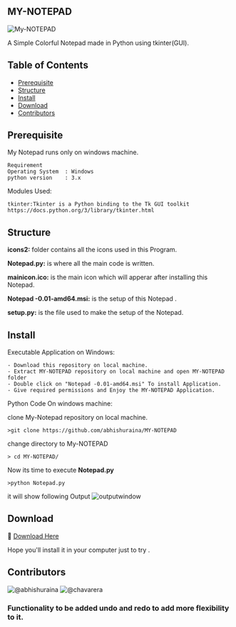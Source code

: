 ## MY-NOTEPAD
![My-NOTEPAD](https://raw.githubusercontent.com/chavarera/MY-NOTEPAD/master/mainicon.ico)

  A Simple Colorful Notepad made in Python using tkinter(GUI).

  ## Table of Contents

  - [Prerequisite](#Prerequisite)
  - [Structure](#Structure)
  - [Install](#Install)
  - [Download](#Download)
  - [Contributors](#Contributors)

  ## Prerequisite
  My Notepad runs only on windows machine.
  ```
  Requirement
  Operating System  : Windows
  python version    : 3.x
  ```

  Modules Used:
  ```
  tkinter:Tkinter is a Python binding to the Tk GUI toolkit
  https://docs.python.org/3/library/tkinter.html
  ```
  ## Structure
  **icons2:**
  folder contains all the icons used in this Program.

  **Notepad.py:**
  is where all the main code is written.

  **mainicon.ico:**
  is the main icon which will apperar after installing this Notepad.

  **Notepad -0.01-amd64.msi:**
  is the setup of this Notepad .

  **setup.py:**
   is the file used to make the setup of the Notepad.

  ## Install
  Executable Application on Windows:
  ```
  - Download this repository on local machine.
  - Extract MY-NOTEPAD repository on local machine and open MY-NOTEPAD folder
  - Double click on "Notepad -0.01-amd64.msi" To install Application.
  - Give required permissions and Enjoy the MY-NOTEPAD Application.
  ```

  Python Code On windows machine:

  clone My-Notepad repository on local machine.
  ```
  >git clone https://github.com/abhishuraina/MY-NOTEPAD
  ```
  change directory to My-NOTEPAD
  ```
  > cd MY-NOTEPAD/
  ```

Now its time to execute **Notepad.py**
```
>python Notepad.py
```
it will show following Output
![outputwindow](https://raw.githubusercontent.com/chavarera/MY-NOTEPAD/Readme/demo.png)

## Download
:paperclip: [Download Here](https://github.com/abhishuraina/MY-NOTEPAD/blob/master/%20Notepad%20-0.01-amd64.msi)

Hope you'll install it in your computer just to try .


## Contributors
![@abhishuraina](https://avatars2.githubusercontent.com/u/45932588?s=60)
![@chavarera](https://avatars3.githubusercontent.com/u/33047641?s=60)

### Functionality to be added undo and redo to add more flexibility to it.
